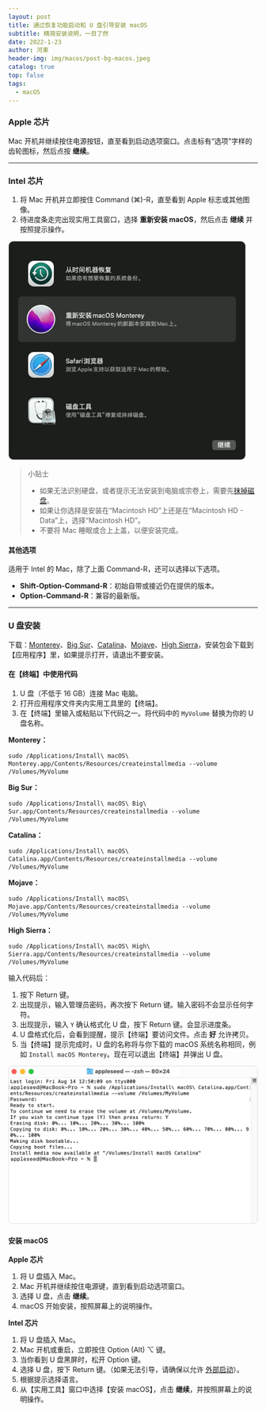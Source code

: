 ```yaml
---
layout: post
title: 通过恢复功能启动和 U 盘引导安装 macOS
subtitle: 精简安装说明，一目了然
date: 2022-1-23
author: 河東
header-img: img/macos/post-bg-macos.jpeg
catalog: true
top: false
tags:
  - macOS
---
```


### Apple 芯片

Mac 开机并继续按住电源按钮，直至看到启动选项窗口。点击标有“选项”字样的齿轮图标，然后点按 **继续**。

---

### Intel 芯片

1. 将 Mac 开机并立即按住 Command (⌘)-R，直至看到 Apple 标志或其他图像。
2. 待进度条走完出现实用工具窗口，选择 **重新安装 macOS**，然后点击 **继续** 并按照提示操作。

![](/img/macos/1.png)

> 小贴士
>
> - 如果无法识别硬盘，或者提示无法安装到电脑或宗卷上，需要先[抹掉磁盘](https://support.apple.com/zh-cn/HT208496)。
> - 如果让你选择是安装在“Macintosh HD”上还是在“Macintosh HD - Data”上，选择“Macintosh HD”。
> - 不要将 Mac 睡眠或合上上盖，以便安装完成。

#### 其他选项

适用于 Intel 的 Mac，除了上面 Command-R，还可以选择以下选项。

- **Shift-Option-Command-R**：初始自带或接近仍在提供的版本。
- **Option-Command-R**：兼容的最新版。

---

### U 盘安装

下载：[Monterey](https://apps.apple.com/cn/app/macos-monterey/id1576738294?mt=12)、[Big Sur](https://apps.apple.com/cn/app/macos-big-sur/id1526878132?mt=12)、[Catalina](https://apps.apple.com/cn/app/macos-catalina/id1466841314?mt=12)、[Mojave](https://apps.apple.com/cn/app/macos-mojave/id1398502828?mt=12)、[High Sierra](https://apps.apple.com/cn/app/macos-high-sierra/id1246284741?mt=12)，安装包会下载到【应用程序】里，如果提示打开，请退出不要安装。

#### 在【终端】中使用代码

1. U 盘（不低于 16 GB）连接 Mac 电脑。
2. 打开应用程序文件夹内实用工具里的【终端】。
3. 在【终端】里输入或粘贴以下代码之一。将代码中的 `MyVolume` 替换为你的 U 盘名称。

**Monterey：**

```
sudo /Applications/Install\ macOS\ Monterey.app/Contents/Resources/createinstallmedia --volume /Volumes/MyVolume
```

**Big Sur：**

```
sudo /Applications/Install\ macOS\ Big\ Sur.app/Contents/Resources/createinstallmedia --volume /Volumes/MyVolume
```

**Catalina：**

```
sudo /Applications/Install\ macOS\ Catalina.app/Contents/Resources/createinstallmedia --volume /Volumes/MyVolume
```

**Mojave：**

```
sudo /Applications/Install\ macOS\ Mojave.app/Contents/Resources/createinstallmedia --volume /Volumes/MyVolume
```

**High Sierra：**

```
sudo /Applications/Install\ macOS\ High\ Sierra.app/Contents/Resources/createinstallmedia --volume /Volumes/MyVolume
```

输入代码后：

1. 按下 Return 键。
2. 出现提示，输入管理员密码，再次按下 Return 键。输入密码不会显示任何字符。
3. 出现提示，输入 `Y` 确认格式化 U 盘，按下 Return 键。会显示进度条。
4. U 盘格式化后，会看到提醒，提示【终端】要访问文件。点击 **好** 允许拷贝。
5. 当【终端】提示完成时，U 盘的名称将与你下载的 macOS 系统名称相同，例如 `Install macOS Monterey`。现在可以退出【终端】并弹出 U 盘。

![](/img/macos/2.jpg)

#### 安装 macOS

**Apple 芯片**

1. 将 U 盘插入 Mac。
2. Mac 开机并继续按住电源键，直到看到启动选项窗口。
3. 选择 U 盘，点击 **继续**。
4. macOS 开始安装，按照屏幕上的说明操作。

**Intel 芯片**

1. 将 U 盘插入 Mac。
2. Mac 开机或重启，立即按住 Option (Alt) ⌥ 键。
3. 当你看到 U 盘黑屏时，松开 Option 键。
4. 选择 U 盘，按下 Return 键。（如果无法引导，请确保以允许 [外部启动](https://support.apple.com/zh-cn/HT208198)）。
5. 根据提示选择语言。
6. 从【实用工具】窗口中选择【安装 macOS】，点击 **继续**，并按照屏幕上的说明操作。
